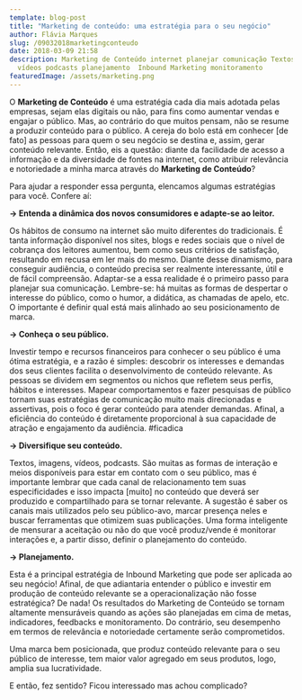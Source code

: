 ```yaml
---
template: blog-post
title: "Marketing de conteúdo: uma estratégia para o seu negócio"
author: Flávia Marques
slug: /09032018marketingconteudo
date: 2018-03-09 21:58
description: Marketing de Conteúdo internet planejar comunicação Textos imagens
  vídeos podcasts planejamento  Inbound Marketing monitoramento
featuredImage: /assets/marketing.png
---
```

<!--StartFragment-->


O **Marketing de Conteúdo** é uma estratégia cada dia mais adotada pelas empresas, sejam elas digitais ou não, para fins como aumentar vendas e engajar o público. Mas, ao contrário do que muitos pensam, não se resume a produzir conteúdo para o público. A cereja do bolo está em conhecer \[de fato] as pessoas para quem o seu negócio se destina e, assim, gerar conteúdo relevante. Então, eis a questão: diante da facilidade de acesso a informação e da diversidade de fontes na internet, como atribuir relevância e notoriedade a minha marca através do **Marketing de Conteúdo**?

Para ajudar a responder essa pergunta, elencamos algumas estratégias para você. Confere aí:

**\-> Entenda a dinâmica dos novos consumidores e adapte-se ao leitor.**

Os hábitos de consumo na internet são muito diferentes do tradicionais. É tanta informação disponível nos sites, blogs e redes sociais que o nível de cobrança dos leitores aumentou, bem como seus critérios de satisfação, resultando em recusa em ler mais do mesmo. Diante desse dinamismo, para conseguir audiência, o conteúdo precisa ser realmente interessante, útil e de fácil compreensão. Adaptar-se a essa realidade é o primeiro passo para planejar sua comunicação. Lembre-se: há muitas as formas de despertar o interesse do público, como o humor, a didática, as chamadas de apelo, etc. O importante é definir qual está mais alinhado ao seu posicionamento de marca.

**\-> Conheça o seu público.**

Investir tempo e recursos financeiros para conhecer o seu público é uma ótima estratégia, e a razão é simples: descobrir os interesses e demandas dos seus clientes facilita o desenvolvimento de conteúdo relevante. As pessoas se dividem em segmentos ou nichos que refletem seus perfis, hábitos e interesses. Mapear comportamentos e fazer pesquisas de público tornam suas estratégias de comunicação muito mais direcionadas e assertivas, pois o foco é gerar conteúdo para atender demandas. Afinal, a eficiência do conteúdo é diretamente proporcional à sua capacidade de atração e engajamento da audiência. #ficadica

**\-> Diversifique seu conteúdo.**

Textos, imagens, vídeos, podcasts. São muitas as formas de interação e meios disponíveis para estar em contato com o seu público, mas é importante lembrar que cada canal de relacionamento tem suas especificidades e isso impacta \[muito] no conteúdo que deverá ser produzido e compartilhado para se tornar relevante. A sugestão é saber os canais mais utilizados pelo seu público-avo, marcar presença neles e buscar ferramentas que otimizem suas publicações. Uma forma inteligente de mensurar a aceitação ou não do que você produz/vende é monitorar interações e, a partir disso, definir o planejamento do conteúdo.

**\-> Planejamento.**

Esta é a principal estratégia de Inbound Marketing que pode ser aplicada ao seu negócio! Afinal, de que adiantaria entender o público e investir em produção de conteúdo relevante se a operacionalização não fosse estratégica? De nada! Os resultados do Marketing de Conteúdo se tornam altamente mensuráveis quando as ações são planejadas em cima de metas, indicadores, feedbacks e monitoramento. Do contrário, seu desempenho em termos de relevância e notoriedade certamente serão comprometidos.

Uma marca bem posicionada, que produz conteúdo relevante para o seu público de interesse, tem maior valor agregado em seus produtos, logo, amplia sua lucratividade.



E então, fez sentido? Ficou interessado mas achou complicado?

<!--EndFragment-->